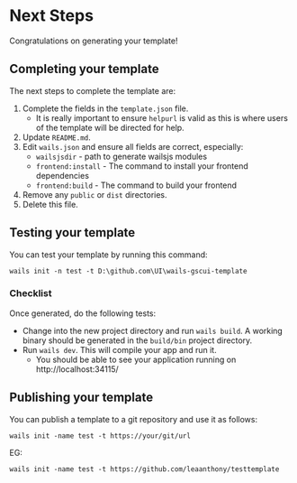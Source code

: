 # Next Steps

Congratulations on generating your template!

## Completing your template

The next steps to complete the template are:

  1. Complete the fields in the `template.json` file.
     - It is really important to ensure `helpurl` is valid as this is where users of the template will be directed for help.
  2. Update `README.md`.
  3. Edit `wails.json` and ensure all fields are correct, especially:
     - `wailsjsdir` - path to generate wailsjs modules
     - `frontend:install` - The command to install your frontend dependencies
     - `frontend:build` - The command to build your frontend
  4. Remove any `public` or `dist` directories.
  5. Delete this file.

## Testing your template

You can test your template by running this command:

`wails init -n test -t D:\github.com\UI\wails-gscui-template`

### Checklist

Once generated, do the following tests:
  - Change into the new project directory and run `wails build`. A working binary should be generated in the `build/bin` project directory.
  - Run `wails dev`. This will compile your app and run it.
    - You should be able to see your application running on http://localhost:34115/

## Publishing your template

You can publish a template to a git repository and use it as follows:

`wails init -name test -t https://your/git/url`

EG: 

`wails init -name test -t https://github.com/leaanthony/testtemplate`

